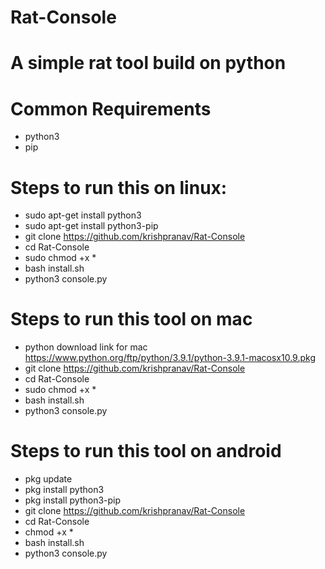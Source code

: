 # Rat-Console
# A simple rat tool build on python

# Common Requirements
- python3 
- pip

# Steps to run this on linux:
- sudo apt-get install python3
- sudo apt-get install python3-pip
- git clone https://github.com/krishpranav/Rat-Console
- cd Rat-Console
- sudo chmod +x *
- bash install.sh
- python3 console.py 

# Steps to run this tool on mac
- python download link for mac https://www.python.org/ftp/python/3.9.1/python-3.9.1-macosx10.9.pkg
- git clone https://github.com/krishpranav/Rat-Console
- cd Rat-Console
- sudo chmod +x *
- bash install.sh
- python3 console.py


# Steps to run this tool on android
- pkg update
- pkg install python3
- pkg install python3-pip
- git clone https://github.com/krishpranav/Rat-Console
- cd Rat-Console
- chmod +x *
- bash install.sh
- python3 console.py